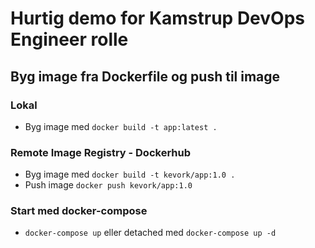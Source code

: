# Hurtig demo for Kamstrup DevOps Engineer rolle
## Byg image fra Dockerfile og push til image 
### Lokal
- Byg image med `docker build -t app:latest .`

### Remote Image Registry - Dockerhub
- Byg image med `docker build -t kevork/app:1.0 .`
- Push image `docker push kevork/app:1.0`

### Start med docker-compose
- `docker-compose up` eller detached med `docker-compose up -d`